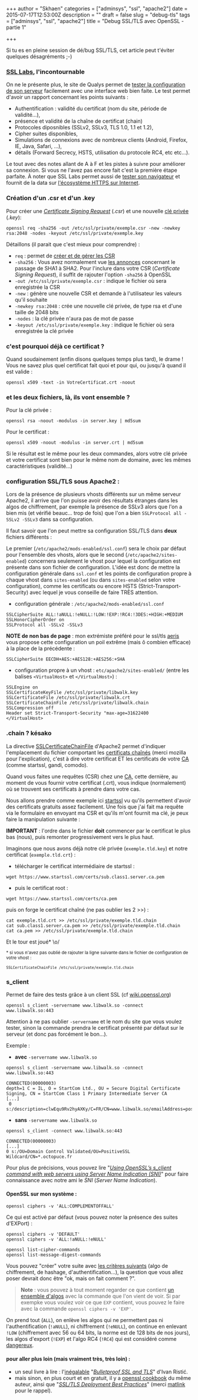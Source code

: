 +++
author = "Skhaen"
categories = ["adminsys", "ssl", "apache2"]
date = 2015-07-17T12:53:00Z
description = ""
draft = false
slug = "debug-tls"
tags = ["adminsys", "ssl", "apache2"]
title = "Debug SSL/TLS avec OpenSSL - partie 1"

+++

Si tu es en pleine session de dé/bug SSL/TLS, cet article peut t'éviter quelques désagréments ;-)

### [SSL Labs](https://www.ssllabs.com/), l'incontournable

On ne le présente plus, le site de Qualys permet de [tester la configuration de son serveur](https://www.ssllabs.com/ssltest/) facilement avec une interface web bien faite. Le test permet d'avoir un rapport concernant les points suivants :

* Authentification : validité du certificat (nom du site, période de validité...),
* présence et validité de la chaîne de certificat (chain)
* Protocoles diposnibles (SSLv2, SSLv3, TLS 1.0, 1.1 et 1.2),
* Cipher suites disponibles,
* Simulations de connexions avec de nombreux clients (Android, Firefox, IE, Java, Safari, ...),
* détails (Forward Secrecy, HSTS, utilisation du protocole RC4, etc etc...).

Le tout avec des notes allant de A à F et les pistes à suivre pour améliorer sa connexion. Si vous ne l'avez pas encore fait c'est la première étape parfaite. À noter que SSL Labs permet aussi de [tester son navigateur](https://www.ssllabs.com/ssltest/viewMyClient.html) et fournit de la data sur [l'écosystème HTTPS sur Internet](https://www.trustworthyinternet.org/ssl-pulse/).

###  Création d'un .csr et d'un .key

Pour créer une *[Certificate Signing Request](https://en.wikipedia.org/wiki/Certificate_signing_request)* (*.csr*) et une nouvelle [clé privée](https://fr.wikipedia.org/wiki/Cryptographie_asym%C3%A9trique) (*.key*):

```
openssl req -sha256 -out /etc/ssl/private/exemple.csr -new -newkey rsa:2048 -nodes -keyout /etc/ssl/private/exemple.key
```


Détaillons (il parait que c'est mieux pour comprendre) :

* `req` : permet de [créer et de gérer les CSR](https://www.openssl.org/docs/apps/req.html)
* `-sha256` : Vous avez normalement vue [les annonces](http://googleonlinesecurity.blogspot.fr/2014/09/gradually-sunsetting-sha-1.html) concernant le passage de SHA1 à SHA2. Pour l'inclure dans votre CSR (*Certificate Signing Request*), il suffit de rajouter l'option `-sha256` à OpenSSL
* `-out /etc/ssl/private/exemple.csr` : indique le fichier où sera enregistrée la CSR
* `-new` : génère une nouvelle CSR et demande à l'utilisateur les valeurs qu'il souhaite
* `-newkey rsa:2048` : crée une nouvelle clé privée, de type rsa et d'une taille de 2048 bits
* `-nodes` : la clé privée n'aura pas de mot de passe
* `-keyout /etc/ssl/private/exemple.key` : indique le fichier où sera enregistrée la clé privée

### c'est pourquoi déjà ce certificat ?

Quand soudainement (enfin disons quelques temps plus tard), le drame ! Vous ne savez plus quel certificat fait quoi et pour qui, ou jusqu'à quand il est valide :

```
openssl x509 -text -in VotreCertificat.crt -noout
```
### et les deux fichiers, là, ils vont ensemble ?

Pour la clé privée :

```
openssl rsa -noout -modulus -in server.key | md5sum
```

Pour le certificat :

```
openssl x509 -noout -modulus -in server.crt | md5sum
```

Si le résultat est le même pour les deux commandes, alors votre clé privée et votre certificat sont bien pour le même nom de domaine, avec les mêmes caractéristiques (validité...)

### configuration SSL/TLS sous Apache2 :

Lors de la présence de plusieurs vhosts différents sur un même serveur Apache2, il arrive que l'on puisse avoir des résultats étranges dans les algos de chiffrement, par exemple la présence de SSLv3 alors que l'on a bien mis (et vérifié beauc... trop de fois) que l'on a bien `SSLProtocol all -SSLv2 -SSLv3` dans sa configuration.

Il faut savoir que l'on peut mettre sa configuration SSL/TLS dans **deux** fichiers différents :


Le premier (`/etc/apache2/mods-enabled/ssl.conf`) sera le choix par défaut pour l'ensemble des vhosts, alors que le second (`/etc/apache2/sites-enabled`) concernera seulement le vhost pour lequel la configuration est présente dans son fichier de configuration.  L'idée est donc de mettre la configuration générale dans `ssl.conf` et les points de configuration propre à chaque vhost dans `sites-enabled` (ou dans `sites-enabled` selon votre configuration), comme les certificats ou encore HSTS (Strict-Transport-Security) avec lequel je vous conseille de faire TRÈS attention.

* configuration générale : `/etc/apache2/mods-enabled/ssl.conf`

```
SSLCipherSuite ALL:!aNULL:!eNULL:!LOW:!EXP:!RC4:!3DES:+HIGH:+MEDIUM
SSLHonorCipherOrder on
SSLProtocol all -SSLv2 -SSLv3
```

**NOTE de non bas de page** : mon extrémiste préféré pour le ssl/tls [aeris](https://blog.imirhil.fr/extremiste-oui-et-meme-fier-de-letre.html) vous propose cette configuration un poil extrême (mais ô combien efficace) à la place de la précédente :

```
SSLCipherSuite EECDH+AES:+AES128:+AES256:+SHA
```

* configuration propre à un vhost : `etc/apache2/sites-enabled/` (entre les balises `<VirtualHost>` et `</VirtualHost>`) :

```
SSLEngine on
SSLCertificateKeyFile /etc/ssl/private/libwalk.key
SSLCertificateFile /etc/ssl/private/libwalk.crt
SSLCertificateChainFile /etc/ssl/private/libwalk.chain
SSLCompression off
Header set Strict-Transport-Security "max-age=31622400
</VirtualHost>
```

### .chain ? késako

La directive [SSLCertificateChainFile](https://httpd.apache.org/docs/2.2/mod/mod_ssl.html#sslcertificatechainfile) d'Apache2 permet d'indiquer l'emplacement du fichier comportant les [certificats chaînés](https://developer.mozilla.org/fr/docs/Introduction_%C3%A0_la_cryptographie_%C3%A0_clef_publique/Certificats_et_authentification#Cha.C3.AEnes_de_certificat) (merci mozilla pour l'explication), c'est à dire votre certificat ET les certificats de votre [CA](https://en.wikipedia.org/wiki/Certificate_authority) (comme startssl, gandi, comodo).

Quand vous faites une requêtes (CSR) chez une [CA](https://en.wikipedia.org/wiki/Certificate_authority), cette dernière, au moment de vous fournir votre certificat (.crt), vous indique (normalement) où se trouvent ses certificats à prendre dans votre cas.

Nous allons prendre comme exemple ici [startssl](https://www.startssl.com) vu qu'ils permettent d'avoir des certificats gratuits assez facilement. Une fois que j'ai fait ma requête via le formulaire en envoyant ma CSR et qu'ils m'ont fournit ma clé, je peux faire la manipulation suivante :

**IMPORTANT** : l'ordre dans le fichier **doit** commencer par le certificat le plus bas (nous), puis remonter progressivement vers le plus haut.

Imaginons que nous avons déjà notre clé privée (`exemple.tld.key`) et notre certificat (`exemple.tld.crt`)&nbsp;:

* télécharger le certificat intermédiaire de startssl :

```
wget https://www.startssl.com/certs/sub.class1.server.ca.pem
```

* puis le certificat root :

```
wget https://www.startssl.com/certs/ca.pem
```

puis on forge le certificat chaîné (ne pas oublier les 2 >>) :

```
cat exemple.tld.crt >> /etc/ssl/private/exemple.tld.chain
cat sub.class1.server.ca.pem >> /etc/ssl/private/exemple.tld.chain
cat ca.pem >> /etc/ssl/private/exemple.tld.chain
```

Et le tour est joué* \o/

<small>* si vous n'avez pas oublié de rajouter la ligne suivante dans le fichier de configuration de votre vhost :

```
SSLCertificateChainFile /etc/ssl/private/exemple.tld.chain
```
</small>

### s_client

Permet de faire des tests grâce à un client SSL (cf [wiki.openssl.org](https://wiki.openssl.org/index.php/Command_Line_Utilities#s_client))

```
openssl s_client -servername www.libwalk.so -connect www.libwalk.so:443
```

Attention à ne pas oublier `-servername` et le nom du site que vous voulez tester, sinon la commande prendra le certificat présenté par défaut sur le serveur (et donc pas forcément le bon...).

Exemple :

* **avec** `-servername www.libwalk.so`

```
openssl s_client -servername www.libwalk.so -connect www.libwalk.so:443

CONNECTED(00000003)
depth=1 C = IL, O = StartCom Ltd., OU = Secure Digital Certificate Signing, CN = StartCom Class 1 Primary Intermediate Server CA
[...]
 0 s:/description=clwEqu9Rv2hyAXKy/C=FR/CN=www.libwalk.so/emailAddress=postmaster@libwalk.so
```

 * **sans** `-servername www.libwalk.so`

```
openssl s_client -connect www.libwalk.so:443

CONNECTED(00000003)
[...]
0 s:/OU=Domain Control Validated/OU=PositiveSSL Wildcard/CN=*.octopuce.fr
```

Pour plus de précisions, vous pouvez lire "*[Using OpenSSL’s s_client command with web servers using Server Name Indication (SNI)](https://major.io/2012/02/07/using-openssls-s_client-command-with-web-servers-using-server-name-indication-sni/)*" pour faire connaissance avec notre ami le *SNI* (*Server Name Indication*).

#### OpenSSL sur mon système :

```
openssl ciphers -v 'ALL:COMPLEMENTOFFALL'
```

Ce qui est activé par défaut (vous pouvez noter la présence des suites d'EXPort) :

```
openssl ciphers -v 'DEFAULT'
openssl ciphers -v 'ALL:!aNULL:!eNULL'
```

```
openssl list-cipher-commands
openssl list-message-digest-commands
```

Vous pouvez "créer" votre suite avec [les critères suivants](https://www.openssl.org/docs/apps/ciphers.html#CIPHER_STRINGS) (algo de chiffrement, de hashage, d'authentification...), la question que vous allez poser devrait donc être "ok, mais on fait comment ?".

> **Note** : vous pouvez à tout moment regarder ce que contient [un ensemble d'algos](https://www.openssl.org/docs/apps/ciphers.html#CIPHER_STRINGS) avec la commande que l'on vient de voir. Si par exempke vous voulez voir ce que `EXP` contient, vous pouvez le faire avec la commande `openssl ciphers -v 'EXP'`.

On prend tout (`ALL`), on enlève les algos qui ne permettent pas ni l'authentification (`!aNULL`), ni chiffrement (`!eNULL`), on continue en enlevant `!LOW` (chiffrement avec 56 ou 64 bits, la norme est de 128 bits de nos jours), les algos d'export (`!EXP`) et l'algo RC4 (`!RC4`) qui est considéré comme [dangereux](https://twitter.com/ioerror/status/398059565947699200).

#### pour aller plus loin (mais vraiment très, très loin) :

* un seul livre à lire : l'[inégalable](http://www.amazon.com/Bulletproof-SSL-TLS-Understanding-Applications/dp/1907117040/ref=asap_bc?ie=UTF8) "*[Bulletproof SSL and TLS](https://www.feistyduck.com/books/bulletproof-ssl-and-tls/)*" d'Ivan Ristić.
* mais sinon, en plus court et en gratuit, il y a [openssl cookbook](https://www.feistyduck.com/books/openssl-cookbook/) du même auteur, ainsi que "*[SSL/TLS Deployment Best Practices](https://www.ssllabs.com/downloads/SSL_TLS_Deployment_Best_Practices.pdf)*" (merci [matlink](https://fr.matlink.fr/) pour le rappel).

